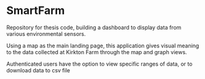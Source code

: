 # SmartFarm
Repository for thesis code, building a dashboard to display data from various environmental sensors.

Using a map as the main landing page, this application gives visual meaning to the data collected at Kirkton Farm through the map and graph views.

Authenticated users have the option to view specific ranges of data, or to download data to csv file
